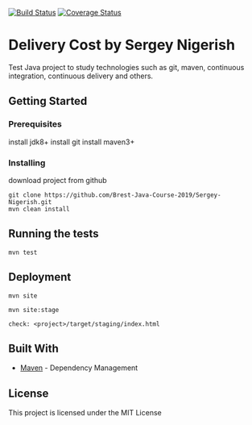 [![Build Status](https://travis-ci.org/Brest-Java-Course-2019/Sergey-Nigerish.svg?branch=master)](https://travis-ci.org/Brest-Java-Course-2019/Sergey-Nigerish)
[![Coverage Status](https://coveralls.io/repos/github/Brest-Java-Course-2019/Sergey-Nigerish/badge.svg?branch=master)](https://coveralls.io/github/Brest-Java-Course-2019/Sergey-Nigerish?branch=master)

# Delivery Cost by Sergey Nigerish

Test Java project to study technologies such as git, maven, continuous integration, continuous delivery and others.

## Getting Started

### Prerequisites

install jdk8+
install git
install maven3+

### Installing

download project from github

```
git clone https://github.com/Brest-Java-Course-2019/Sergey-Nigerish.git
mvn clean install
```

## Running the tests

```
mvn test
```

## Deployment

```
mvn site

mvn site:stage

check: <project>/target/staging/index.html
```

## Built With

* [Maven](https://maven.apache.org/) - Dependency Management

## License

This project is licensed under the MIT License

